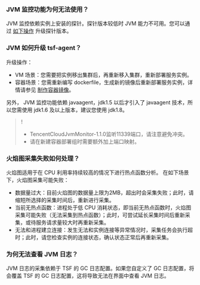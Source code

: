 ### JVM 监控功能为何无法使用？
JVM 监控依赖实例上安装的探针。探针版本较低时 JVM 能力不可用。您可以通过 [如下操作](#update) 升级探针版本。

### JVM 如何升级 tsf-agent？
升级操作：[](id:update)
- VM 场景：您需要把实例移出集群后，再重新移入集群，重新部署服务实例。
- 容器场景：您需重新编写 dockerfile，生成新的镜像后重新部署服务实例，详情请参见 [制作容器镜像](https://cloud.tencent.com/document/product/649/50610)。

另外， JVM 监控功能依赖 javaagent，jdk1.5 以后才引入了 javaagent 技术，所以您需使用 jdk1.6 及以上版本，建议您使用 jdk1.8。
>!
>- TencentCloudJvmMonitor-1.1.0监听11339端口，请注意避免冲突。
>- 请在新建容器部署组时需要额外加上端口映射。

### 火焰图采集失败如何处理？
火焰图适用于在 CPU 利用率持续较高的情况下进行热点函数分析。
在如下场景下，火焰图采集可能失败：
- 数据量过大：目前火焰图的数据量上限为2MB，超出时会采集失败；此时，请缩短所选择的采集时间后，重新进行采集。
- 当前无热点函数：进程处于低 CPU 消耗状态，即当前无热点函数时，火焰图采集可能失败（无法采集到热点函数）；此时，可尝试延长采集时间后重新采集，或待服务请求量较大时再重新采集。
- 无法和进程建立连接：发生无法和实例连接等异常情况时，采集任务会执行超时；此时，请您检查实例的连接状态，确认状态正常后再重新采集。

### 为何无法查看 JVM 日志？
JVM 日志的采集依赖于 TSF 的 GC 日志配置。如果您自定义了 GC 日志配置，将会覆盖 TSF 的 GC 日志配置，这将导致无法在界面中查看 JVM 日志。

